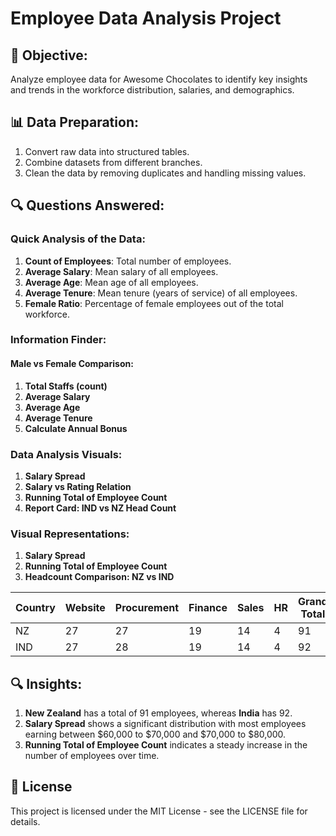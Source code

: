 # Employee Data Analysis Project

## 🎯 Objective:
Analyze employee data for Awesome Chocolates to identify key insights and trends in the workforce distribution, salaries, and demographics.

## 📊 Data Preparation:
1. Convert raw data into structured tables.
2. Combine datasets from different branches.
3. Clean the data by removing duplicates and handling missing values.

## 🔍 Questions Answered:

### Quick Analysis of the Data:
1. **Count of Employees**: Total number of employees.
2. **Average Salary**: Mean salary of all employees.
3. **Average Age**: Mean age of all employees.
4. **Average Tenure**: Mean tenure (years of service) of all employees.
5. **Female Ratio**: Percentage of female employees out of the total workforce.

### Information Finder:

#### Male vs Female Comparison:
1. **Total Staffs (count)**
2. **Average Salary**
3. **Average Age**
4. **Average Tenure**
5. **Calculate Annual Bonus**

### Data Analysis Visuals:
1. **Salary Spread**
2. **Salary vs Rating Relation**
3. **Running Total of Employee Count**
4. **Report Card: IND vs NZ Head Count**

### Visual Representations:
1. **Salary Spread**
2. **Running Total of Employee Count**
3. **Headcount Comparison: NZ vs IND**

| Country | Website | Procurement | Finance | Sales | HR | Grand Total |
|---------|---------|-------------|---------|-------|----|-------------|
| NZ      | 27      | 27          | 19      | 14    | 4  | 91          |
| IND     | 27      | 28          | 19      | 14    | 4  | 92          |

## 🔍 Insights:
1. **New Zealand** has a total of 91 employees, whereas **India** has 92.
2. **Salary Spread** shows a significant distribution with most employees earning between $60,000 to $70,000 and $70,000 to $80,000.
3. **Running Total of Employee Count** indicates a steady increase in the number of employees over time.

## 📝 License
This project is licensed under the MIT License - see the LICENSE file for details.
